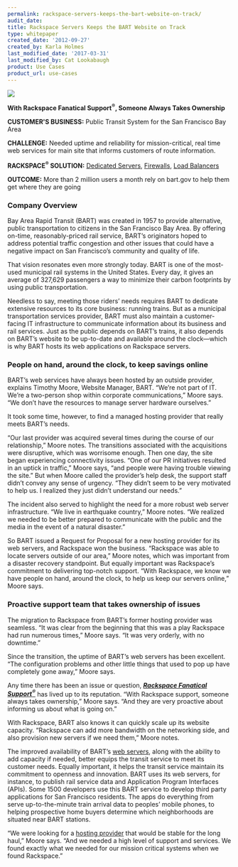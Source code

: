 ```yaml
---
permalink: rackspace-servers-keeps-the-bart-website-on-track/
audit_date:
title: Rackspace Servers Keeps the BART Website on Track
type: whitepaper
created_date: '2012-09-27'
created_by: Karla Holmes
last_modified_date: '2017-03-31'
last_modified_by: Cat Lookabaugh
product: Use Cases
product_url: use-cases
---
```


<a href="http://bart.gov/">
   <img src="{% asset_path use-cases/rackspace-servers-keeps-the-bart-website-on-track/bart_logo.png %}" />
</a>

**With Rackspace Fanatical Support<sup>&reg;</sup>, Someone Always Takes Ownership**

**CUSTOMER'S BUSINESS:** Public Transit System for the San Francisco Bay
Area

**CHALLENGE:** Needed uptime and reliability for mission-critical, real
time web services for main site that informs customers of route
information.

**RACKSPACE<sup>&reg;</sup> SOLUTION:** [Dedicated
Servers](http://www.rackspace.com/managed_hosting/configurations.php),
[Firewalls](http://www.rackspace.com/managed_hosting/services/security/firewalls.php),
[Load
Balancers](http://www.rackspace.com/cloud/cloud_hosting_products/loadbalancers/)

**OUTCOME:** More than 2 million users a month rely on bart.gov to help
them get where they are going

### Company Overview

Bay Area Rapid Transit (BART) was created in 1957 to provide
alternative, public transportation to citizens in the San Francisco Bay
Area. By offering on-time, reasonably-priced rail service, BART’s
originators hoped to address potential traffic congestion and other
issues that could have a negative impact on San Francisco’s community
and quality of life.

That vision resonates even more strongly today. BART is one of the
most-used municipal rail systems in the United States. Every day, it
gives an average of 327,629 passengers a way to minimize their carbon
footprints by using public transportation.

Needless to say, meeting those riders’ needs requires BART to dedicate
extensive resources to its core business: running trains. But as a
municipal transportation services provider, BART must also maintain a
customer-facing IT infrastructure to communicate information about its
business and rail services. Just as the public depends on BART’s trains,
it also depends on BART’s website to be up-to-date and available around
the clock—which is why BART hosts its web applications on Rackspace
servers.

### People on hand, around the clock, to keep savings online

BART’s web services have always been hosted by an outside provider,
explains Timothy Moore, Website Manager, BART. “We’re not part of IT.
We’re a two-person shop within corporate communications,” Moore says.
“We don’t have the resources to manage server hardware ourselves.”

It took some time, however, to find a managed hosting provider that
really meets BART’s needs.

“Our last provider was acquired several times during the course of our
relationship,” Moore notes. The transitions associated with the
acquisitions were disruptive, which was worrisome enough. Then one day,
the site began experiencing connectivity issues. “One of our PR
initiatives resulted in an uptick in traffic,” Moore says, “and people
were having trouble viewing the site.” But when Moore called the
provider’s help desk, the support staff didn’t convey any sense of
urgency. “They didn’t seem to be very motivated to help us. I realized
they just didn’t understand our needs.”

The incident also served to highlight the need for a more robust web
server infrastructure. “We live in earthquake country,” Moore notes. “We
realized we needed to be better prepared to communicate with the public
and the media in the event of a natural disaster.”

So BART issued a Request for Proposal for a new hosting provider for its
web servers, and Rackspace won the business. “Rackspace was able to
locate servers outside of our area,” Moore notes, which was important
from a disaster recovery standpoint. But equally important was
Rackspace’s commitment to delivering top-notch support. “With Rackspace,
we know we have people on hand, around the clock, to help us keep our
servers online,” Moore says.

### Proactive support team that takes ownership of issues

The migration to Rackspace from BART’s former hosting provider was
seamless. “It was clear from the beginning that this was a play
Rackspace had run numerous times,” Moore says. “It was very orderly,
with no downtime.”

Since the transition, the uptime of BART’s web servers has been
excellent. “The configuration problems and other little things that used
to pop up have completely gone away,” Moore says.

Any time there has been an issue or question, [***Rackspace Fanatical
Support<sup>&reg;</sup>***](http://www.rackspace.com/whyrackspace/support/) has
lived up to its reputation. “With Rackspace support, someone always takes
ownership,” Moore says. “And they are very proactive about informing us
about what is going on.”

With Rackspace, BART also knows it can quickly scale up its website
capacity. “Rackspace can add more bandwidth on the networking side, and
also provision new servers if we need them,” Moore notes.

The improved availability of BART’s [web
servers](http://www.rackspace.com/managed_hosting/dedicated_servers/),
along with the ability to add capacity if needed, better equips the
transit service to meet its customer needs. Equally important, it helps
the transit service maintain its commitment to openness and innovation.
BART uses its web servers, for instance, to publish rail service data
and Application Program Interfaces (APIs). Some 1500 developers use this
BART service to develop third party applications for San Francisco
residents. The apps do everything from serve up-to-the-minute train
arrival data to peoples’ mobile phones, to helping prospective home
buyers determine which neighborhoods are situated near BART stations.

“We were looking for a [hosting provider](http://www.rackspace.com/)
that would be stable for the long haul,” Moore says. “And we needed a
high level of support and services. We found exactly what we needed for
our mission critical systems when we found Rackspace.”

